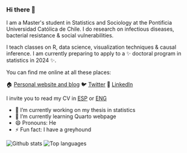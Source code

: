### Hi there 👋

I am a Master's student in Statistics and Sociology at the Pontificia Universidad Católica de Chile. I do research on infectious diseases, bacterial resistance & social vulnerabilities. 

I teach classes on R, data science, visualization techniques & causal inference. I am currently preparing to apply to a ✨ doctoral program in statistics in 2024 ✨. 

You can find me online at all these places:

🏠 [Personal website and blog](https://jd-conejeros.com/)
🐦 [Twitter](https://twitter.com/Jose_Conejeros)
💼 [LinkedIn](https://www.linkedin.com/in/joseconejerosp/)

I invite you to read my CV in [ESP](https://jd-conejeros.com/CV/CV_Spanish_acad.pdf) or [ENG](https://jd-conejeros.com/CV/CV_English_acad.pdf)

- 🔭 I’m currently working on my thesis in statistics
- 🌱 I’m currently learning Quarto webpage
- 😄 Pronouns: He
- ⚡ Fun fact: I have a greyhound

![Github stats](https://github-readme-stats.vercel.app/api?username=JDConejeros)
![Top languages](https://github-readme-stats.vercel.app/api/top-langs/?username=JDConejeros&hide=html,jupyter%20notebook,JavaScript,PostScript,SCSS,Less&layout=compact&langs_count=10)
